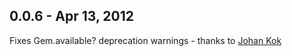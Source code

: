 ## 0.0.6 - Apr 13, 2012

Fixes Gem.available? deprecation warnings - thanks to [Johan Kok](https://github.com/johankok)
